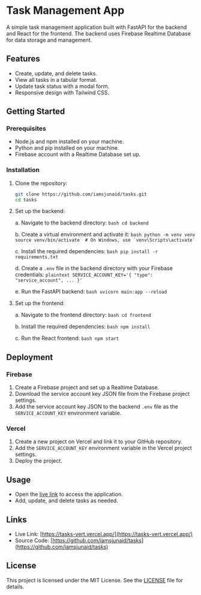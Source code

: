 # Task Management App

A simple task management application built with FastAPI for the backend and React for the frontend. The backend uses Firebase Realtime Database for data storage and management.

## Features

- Create, update, and delete tasks.
- View all tasks in a tabular format.
- Update task status with a modal form.
- Responsive design with Tailwind CSS.

## Getting Started

### Prerequisites

- Node.js and npm installed on your machine.
- Python and pip installed on your machine.
- Firebase account with a Realtime Database set up.

### Installation

1. Clone the repository:
    ```bash
    git clone https://github.com/iamsjunaid/tasks.git
    cd tasks
    ```

2. Set up the backend:

    a. Navigate to the backend directory:
        ```bash
        cd backend
        ```

    b. Create a virtual environment and activate it:
        ```bash
        python -m venv venv
        source venv/bin/activate  # On Windows, use `venv\Scripts\activate`
        ```

    c. Install the required dependencies:
        ```bash
        pip install -r requirements.txt
        ```

    d. Create a `.env` file in the backend directory with your Firebase credentials:
        ```plaintext
        SERVICE_ACCOUNT_KEY='{
          "type": "service_account",
          ...
        }'
        ```

    e. Run the FastAPI backend:
        ```bash
        uvicorn main:app --reload
        ```

3. Set up the frontend:

    a. Navigate to the frontend directory:
        ```bash
        cd frontend
        ```

    b. Install the required dependencies:
        ```bash
        npm install
        ```

    c. Run the React frontend:
        ```bash
        npm start
        ```

## Deployment

### Firebase

1. Create a Firebase project and set up a Realtime Database.
2. Download the service account key JSON file from the Firebase project settings.
3. Add the service account key JSON to the backend `.env` file as the `SERVICE_ACCOUNT_KEY` environment variable.

### Vercel

1. Create a new project on Vercel and link it to your GitHub repository.
2. Add the `SERVICE_ACCOUNT_KEY` environment variable in the Vercel project settings.
3. Deploy the project.

## Usage

- Open the [live link](https://tasks-vert.vercel.app/) to access the application.
- Add, update, and delete tasks as needed.

## Links

- Live Link: [https://tasks-vert.vercel.app/](https://tasks-vert.vercel.app/)
- Source Code: [https://github.com/iamsjunaid/tasks](https://github.com/iamsjunaid/tasks)

## License

This project is licensed under the MIT License. See the [LICENSE](https://github.com/iamsjunaid/tasks/blob/main/LICENSE) file for details.
